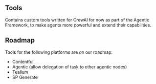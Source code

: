 ## Tools

Contains custom tools written for CrewAI for now as part of the Agentic Framework, to make agents more powerful and extend their capabilities.

## Roadmap

Tools for the following platforms are on our roadmap:
- Contentful
- Agentic (allow delegation of task to other agentic nodes)
- Tealium
- SP Generate